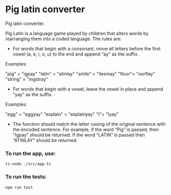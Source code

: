 # Pig latin converter

Pig latin converter.

Pig Latin is a language game played by children that alters words by rearranging them into a coded language. The rules are:

- For words that begin with a consonant, move all letters before the first vowel (a, e, i, o, u) to the end and append “ay” as the suffix.

Examples:

"pig" = "igpay"
"latin" = "atinlay"
"smile" = "ilesmay"
"floor"= "oorflay"
"string" = "ingstray"

- For words that begin with a vowel, leave the vowel in place and append “yay” as the suffix.

Examples:

"egg" = "eggyay"
"explain" = "explainyay"
"I"= "Iyay"

- The function should match the letter casing of the original sentence with the encoded sentence. For example, if the word “Pig” is passed, then “Igpay” should be returned. If the word “LATIN” is passed then “ATINLAY” should be returned.

### To run the app, use:

`ts-node ./src/app.ts`

### To run the tests:

`npm run test`
